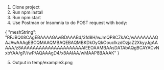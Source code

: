 1. Clone project
2. Run npm install
3. Run npm start
4. Use Postman or Insomnia to do POST request with body:

{
  "meshString": "RFJBQ08CAgEBAAAAGAwBDAAABd/3fd8H/wJmQP8CZkAC/wAAAAAAAQAJAwAAAgEBCQMAAQMBAQEBAQMBKDkOyQkOoucIkzdOzjaZ2XkyyJgAAAAA/z8AAAAAAAAAAAAAAAAAAAAAIEEOAAMBAAsDATAbAQgBCAYACvNxbYAA/gP//wP/AQAAAgD4/x8AAIAA/wMAAP8BAAAK"
}

5. Output in temp/example3.png